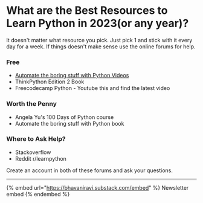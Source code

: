 # What are the Best Resources to Learn Python in 2023(or any year)?

It doesn't matter what resource you pick. Just pick 1 and stick with it every day for a week. If things doesn't make sense use the online forums for help.

### Free

* [Automate the boring stuff with Python Videos](https://www.youtube.com/watch?v=1F\_OgqRuSdI\&list=PL0-84-yl1fUnRuXGFe\_F7qSH1LEnn9LkW)
* ThinkPython Edition 2 Book
* Freecodecamp Python - Youtube this and find the latest video

### Worth the Penny

* Angela Yu's 100 Days of Python course
* Automate the boring stuff with Python book

### Where to Ask Help?

* Stackoverflow
* Reddit r/learnpython

Create an account in both of these forums and ask your questions.

***

{% embed url="https://bhavaniravi.substack.com/embed" %}
Newsletter embed
{% endembed %}
